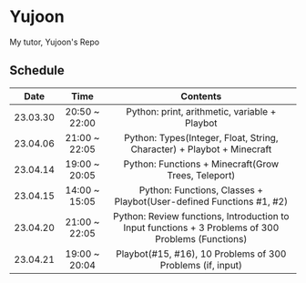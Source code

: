 # Yujoon
My tutor, Yujoon's Repo

## Schedule

|   Date   |      Time     |                                              Contents                                              |
|:--------:|:-------------:|:--------------------------------------------------------------------------------------------------:|
| 23.03.30 | 20:50 ~ 22:00 |                            Python: print, arithmetic, variable + Playbot                           |
| 23.04.06 | 21:00 ~ 22:05 |               Python: Types(Integer, Float, String, Character) + Playbot + Minecraft               |
| 23.04.14 | 19:00 ~ 20:05 |                         Python: Functions + Minecraft(Grow Trees, Teleport)                        |
| 23.04.15 | 14:00 ~ 15:05 |                 Python: Functions, Classes + Playbot(User-defined Functions #1, #2)                |
| 23.04.20 | 21:00 ~ 22:05 | Python: Review functions, Introduction to Input functions + 3 Problems of 300 Problems (Functions) |
| 23.04.21 | 19:00 ~ 20:04 |                     Playbot(#15, #16), 10 Problems of 300 Problems (if, input)                     |
